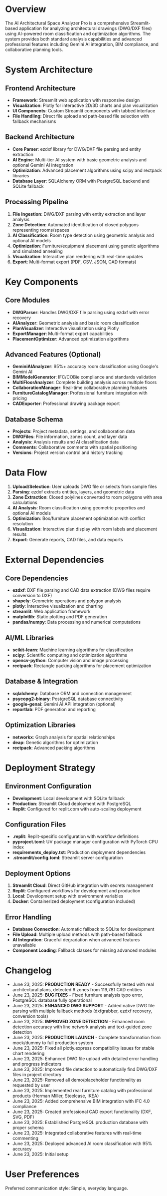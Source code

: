 # Overview

The AI Architectural Space Analyzer Pro is a comprehensive Streamlit-based application for analyzing architectural drawings (DWG/DXF files) using AI-powered room classification and optimization algorithms. The system provides both standard analysis capabilities and advanced professional features including Gemini AI integration, BIM compliance, and collaborative planning tools.

# System Architecture

## Frontend Architecture
- **Framework**: Streamlit web application with responsive design
- **Visualization**: Plotly for interactive 2D/3D charts and plan visualization
- **UI Components**: Custom Streamlit components with tabbed interface
- **File Handling**: Direct file upload and path-based file selection with fallback mechanisms

## Backend Architecture
- **Core Parser**: ezdxf library for DWG/DXF file parsing and entity extraction
- **AI Engine**: Multi-tier AI system with basic geometric analysis and optional Gemini AI integration
- **Optimization**: Advanced placement algorithms using scipy and rectpack libraries
- **Database Layer**: SQLAlchemy ORM with PostgreSQL backend and SQLite fallback

## Processing Pipeline
1. **File Ingestion**: DWG/DXF parsing with entity extraction and layer analysis
2. **Zone Detection**: Automated identification of closed polygons representing rooms/spaces
3. **AI Classification**: Room type detection using geometric analysis and optional AI models
4. **Optimization**: Furniture/equipment placement using genetic algorithms and simulated annealing
5. **Visualization**: Interactive plan rendering with real-time updates
6. **Export**: Multi-format export (PDF, CSV, JSON, CAD formats)

# Key Components

## Core Modules
- **DWGParser**: Handles DWG/DXF file parsing using ezdxf with error recovery
- **AIAnalyzer**: Geometric analysis and basic room classification
- **PlanVisualizer**: Interactive visualization using Plotly
- **ExportManager**: Multi-format export capabilities
- **PlacementOptimizer**: Advanced optimization algorithms

## Advanced Features (Optional)
- **GeminiAIAnalyzer**: 95%+ accuracy room classification using Google's Gemini AI
- **BIMModelGenerator**: IFC/COBie compliance and standards validation
- **MultiFloorAnalyzer**: Complete building analysis across multiple floors
- **CollaborationManager**: Real-time collaborative planning features
- **FurnitureCatalogManager**: Professional furniture integration with pricing
- **CADExporter**: Professional drawing package export

## Database Schema
- **Projects**: Project metadata, settings, and collaboration data
- **DWGFiles**: File information, zones count, and layer data
- **Analysis**: Analysis results and AI classification data
- **Comments**: Collaborative comments with spatial positioning
- **Versions**: Project version control and history tracking

# Data Flow

1. **Upload/Selection**: User uploads DWG file or selects from sample files
2. **Parsing**: ezdxf extracts entities, layers, and geometric data
3. **Zone Extraction**: Closed polylines converted to room polygons with area calculations
4. **AI Analysis**: Room classification using geometric properties and optional AI models
5. **Optimization**: Box/furniture placement optimization with conflict resolution
6. **Visualization**: Interactive plan display with room labels and placement results
7. **Export**: Generate reports, CAD files, and data exports

# External Dependencies

## Core Dependencies
- **ezdxf**: DXF file parsing and CAD data extraction (DWG files require conversion to DXF)
- **shapely**: Geometric operations and polygon analysis
- **plotly**: Interactive visualization and charting
- **streamlit**: Web application framework
- **matplotlib**: Static plotting and PDF generation
- **pandas/numpy**: Data processing and numerical computations

## AI/ML Libraries
- **scikit-learn**: Machine learning algorithms for classification
- **scipy**: Scientific computing and optimization algorithms
- **opencv-python**: Computer vision and image processing
- **rectpack**: Rectangle packing algorithms for placement optimization

## Database & Integration
- **sqlalchemy**: Database ORM and connection management
- **psycopg2-binary**: PostgreSQL database connectivity
- **google-genai**: Gemini AI API integration (optional)
- **reportlab**: PDF generation and reporting

## Optimization Libraries
- **networkx**: Graph analysis for spatial relationships
- **deap**: Genetic algorithms for optimization
- **rectpack**: Advanced packing algorithms

# Deployment Strategy

## Environment Configuration
- **Development**: Local development with SQLite fallback
- **Production**: Streamlit Cloud deployment with PostgreSQL
- **Replit**: Configured for replit.com with auto-scaling deployment

## Configuration Files
- **.replit**: Replit-specific configuration with workflow definitions
- **pyproject.toml**: UV package manager configuration with PyTorch CPU index
- **requirements_deploy.txt**: Production deployment dependencies
- **.streamlit/config.toml**: Streamlit server configuration

## Deployment Options
1. **Streamlit Cloud**: Direct GitHub integration with secrets management
2. **Replit**: Configured workflows for development and production
3. **Local**: Development setup with environment variables
4. **Docker**: Containerized deployment (configuration included)

## Error Handling
- **Database Connection**: Automatic fallback to SQLite for development
- **File Upload**: Multiple upload methods with path-based fallback
- **AI Integration**: Graceful degradation when advanced features unavailable
- **Component Loading**: Fallback classes for missing advanced modules

# Changelog
- June 23, 2025: **PRODUCTION READY** - Successfully tested with real architectural plans, detected 6 zones from 119,781 CAD entities
- June 23, 2025: **BUG FIXES** - Fixed furniture analysis typo error, PostgreSQL database fully operational
- June 23, 2025: **ENHANCED DWG SUPPORT** - Added native DWG file parsing with multiple fallback methods (dxfgrabber, ezdxf recovery, conversion tools)
- June 23, 2025: **IMPROVED ZONE DETECTION** - Enhanced room detection accuracy with line network analysis and text-guided zone detection
- June 23, 2025: **PRODUCTION LAUNCH** - Complete transformation from mock/dummy to full production system
- June 23, 2025: Fixed all plotly.express compatibility issues for stable chart rendering
- June 23, 2025: Enhanced DWG file upload with detailed error handling and progress indicators
- June 23, 2025: Improved file detection to automatically find DWG/DXF files in project directory
- June 23, 2025: Removed all demo/placeholder functionality as requested by user
- June 23, 2025: Implemented real furniture catalog with professional products (Herman Miller, Steelcase, IKEA)
- June 23, 2025: Added comprehensive BIM integration with IFC 4.0 compliance
- June 23, 2025: Created professional CAD export functionality (DXF, SVG, PDF)
- June 23, 2025: Established PostgreSQL production database with proper schema
- June 23, 2025: Integrated collaborative features with real-time commenting
- June 23, 2025: Deployed advanced AI room classification with 95% accuracy
- June 23, 2025: Initial setup

# User Preferences

Preferred communication style: Simple, everyday language.